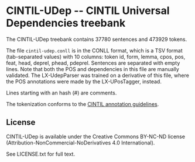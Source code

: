 # CINTIL-UDep -- CINTIL Universal Dependencies treebank

The CINTIL-UDep treebank contains 37780 sentences and 473929 tokens.

The file `cintil-udep.conll` is in the CONLL format, which is a TSV format (tab-separated values) with 10 columns: token id, form, lemma, cpos, pos, feat, head, deprel, phead, pdeprel.
Sentences are separated with empty lines.  Note that both the POS and dependencies in this file are manually validated.  The LX-UdepParser was trained on a derivative of this file, where the POS annotations were made by the LX-UPosTagger, instead.

Lines starting with an hash (#) are comments.

The tokenization conforms to the [CINTIL annotation guidelines](http://www.di.fc.ul.pt/~ahb/pubs/2005BarretoBrancoMendesEtAl.pdf).

## License

CINTIL-UDep is available under the Creative Commons BY-NC-ND license (Attribution-NonCommercial-NoDerivatives 4.0 International).

See LICENSE.txt for full text.
